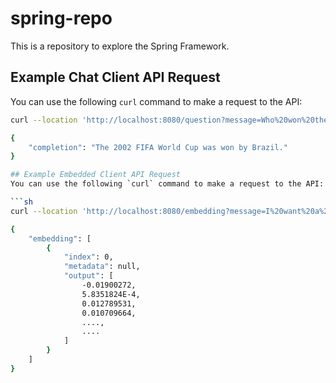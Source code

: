 # spring-repo
This is a repository to explore the Spring Framework.

## Example Chat Client API Request
You can use the following `curl` command to make a request to the API:

```sh
curl --location 'http://localhost:8080/question?message=Who%20won%20the%20world%20cup%202002%3F'

{
    "completion": "The 2002 FIFA World Cup was won by Brazil."
}

## Example Embedded Client API Request
You can use the following `curl` command to make a request to the API:

```sh
curl --location 'http://localhost:8080/embedding?message=I%20want%20a%20movie%20with%20world%20cup'

{
    "embedding": [
        {
            "index": 0,
            "metadata": null,
            "output": [
                -0.01900272,
                5.8351824E-4,
                0.012789531,
                0.010709664,
                ....,
                ....
            ]
        }
    ]
}
